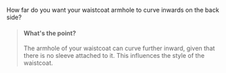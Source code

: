 
How far do you want your waistcoat armhole to curve inwards on the back side?

> #### What's the point?
> 
> The armhole of your waistcoat can curve further inward, given that there is no sleeve attached to it.
> This influences the style of the waistcoat.
